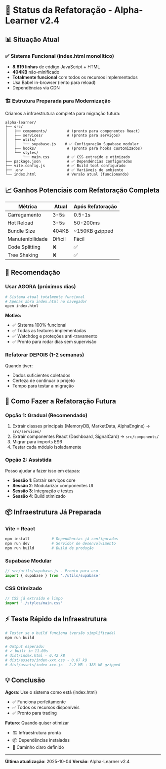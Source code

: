 # 🔄 Status da Refatoração - Alpha-Learner v2.4

## 📊 Situação Atual

### ✅ **Sistema Funcional (index.html monolítico)**
- **8.819 linhas** de código JavaScript + HTML
- **404KB** não-minificado
- **Totalmente funcional** com todos os recursos implementados
- Usa Babel in-browser (lento para reload)
- Dependências via CDN

### 🏗️ **Estrutura Preparada para Modernização**

Criamos a infraestrutura completa para migração futura:

```
alpha-learner/
├── src/
│   ├── components/         # (pronto para componentes React)
│   ├── services/           # (pronto para serviços)
│   ├── utils/
│   │   └── supabase.js    # ✅ Configuração Supabase modular
│   ├── hooks/              # (pronto para hooks customizados)
│   └── styles/
│       └── main.css        # ✅ CSS extraído e otimizado
├── package.json            # ✅ Dependências configuradas
├── vite.config.js          # ✅ Build tool configurado
├── .env                    # ✅ Variáveis de ambiente
└── index.html              # Versão atual (funcionando)
```

## 📈 **Ganhos Potenciais com Refatoração Completa**

| Métrica | Atual | Após Refatoração |
|---------|-------|------------------|
| Carregamento | 3-5s | 0.5-1s |
| Hot Reload | 3-5s | 50-200ms |
| Bundle Size | 404KB | ~150KB gzipped |
| Manutenibilidade | Difícil | Fácil |
| Code Splitting | ❌ | ✅ |
| Tree Shaking | ❌ | ✅ |

## 🎯 **Recomendação**

### **Usar AGORA (próximos dias)**
```bash
# Sistema atual totalmente funcional
# Apenas abra index.html no navegador
open index.html
```

**Motivo:**
- ✅ Sistema 100% funcional
- ✅ Todas as features implementadas
- ✅ Watchdog e proteções anti-travamento
- ✅ Pronto para rodar dias sem supervisão

### **Refatorar DEPOIS (1-2 semanas)**

Quando tiver:
- Dados suficientes coletados
- Certeza de continuar o projeto
- Tempo para testar a migração

## 🚀 **Como Fazer a Refatoração Futura**

### **Opção 1: Gradual** (Recomendado)
1. Extrair classes principais (MemoryDB, MarketData, AlphaEngine) → `src/services/`
2. Extrair componentes React (Dashboard, SignalCard) → `src/components/`
3. Migrar para imports ES6
4. Testar cada módulo isoladamente

### **Opção 2: Assistida**
Posso ajudar a fazer isso em etapas:
- **Sessão 1**: Extrair serviços core
- **Sessão 2**: Modularizar componentes UI
- **Sessão 3**: Integração e testes
- **Sessão 4**: Build otimizado

## 📦 **Infraestrutura Já Preparada**

### **Vite + React**
```bash
npm install          # Dependências já configuradas
npm run dev          # Servidor de desenvolvimento
npm run build        # Build de produção
```

### **Supabase Modular**
```javascript
// src/utils/supabase.js - Pronto para uso
import { supabase } from './utils/supabase'
```

### **CSS Otimizado**
```javascript
// CSS já extraído e limpo
import './styles/main.css'
```

## ⚡ **Teste Rápido da Infraestrutura**

```bash
# Testar se o build funciona (versão simplificada)
npm run build

# Output esperado:
# ✓ built in 11.00s
# dist/index.html - 0.42 kB
# dist/assets/index-xxx.css - 8.07 kB
# dist/assets/index-xxx.js - 2.2 MB → 388 kB gzipped
```

## 💡 **Conclusão**

**Agora**: Use o sistema como está (index.html)
- ✅ Funciona perfeitamente
- ✅ Todos os recursos disponíveis
- ✅ Pronto para trading

**Futuro**: Quando quiser otimizar
- 🏗️ Infraestrutura pronta
- 📦 Dependências instaladas
- 🎯 Caminho claro definido

---

**Última atualização**: 2025-10-04
**Versão**: Alpha-Learner v2.4
